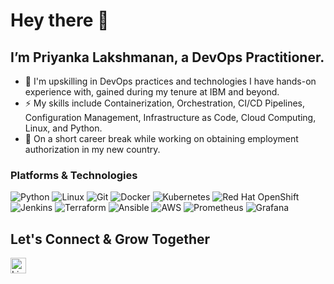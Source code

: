 # Hey there 👋
## I’m Priyanka Lakshmanan, a DevOps Practitioner.

- 🌱 I'm upskilling in DevOps practices and technologies I have hands-on experience with, gained during my tenure at IBM and beyond.  
- ⚡ My skills include Containerization, Orchestration, CI/CD Pipelines, Configuration Management, Infrastructure as Code, Cloud Computing, Linux, and Python.  
- 🔭 On a short career break while working on obtaining employment authorization in my new country.


### Platforms & Technologies

![Python](https://img.shields.io/badge/-Python-3776AB?logo=python&logoColor=white&style=for-the-badge)
![Linux](https://img.shields.io/badge/-Linux-FCC624?logo=linux&logoColor=black&style=for-the-badge)
![Git](https://img.shields.io/badge/-Git-F05032?logo=git&logoColor=white&style=for-the-badge)
![Docker](https://img.shields.io/badge/-Docker-2496ED?logo=docker&logoColor=white&style=for-the-badge)
![Kubernetes](https://img.shields.io/badge/-Kubernetes-326CE5?logo=kubernetes&logoColor=white&style=for-the-badge)
![Red Hat OpenShift](https://img.shields.io/badge/-OpenShift-E01F28?logo=openshift&logoColor=white&style=for-the-badge)
![Jenkins](https://img.shields.io/badge/-Jenkins-D24939?logo=jenkins&logoColor=white&style=for-the-badge)
![Terraform](https://img.shields.io/badge/-Terraform-7B42BC?logo=terraform&logoColor=white&style=for-the-badge)
![Ansible](https://img.shields.io/badge/-Ansible-EE0000?logo=ansible&logoColor=white&style=for-the-badge)
![AWS](https://img.shields.io/badge/-AWS-232F3E?logo=amazon-aws&logoColor=white&style=for-the-badge)
![Prometheus](https://img.shields.io/badge/-Prometheus-E6522C?logo=prometheus&logoColor=white&style=for-the-badge)
![Grafana](https://img.shields.io/badge/-Grafana-F46800?logo=grafana&logoColor=white&style=for-the-badge)

## Let's Connect & Grow Together
<a href="https://www.linkedin.com/in/priyanka-lakshmanan-082604144/" target="_blank">
  <img width="25" height="25" alt="LinkedIn" src="https://github.com/user-attachments/assets/529bab2b-d3e3-4a03-8194-30fc364d0a38" />
</a>


<!--
**priyankalakshmanan/priyankalakshmanan** is a ✨ _special_ ✨ repository because its `README.md` (this file) appears on your GitHub profile.

Here are some ideas to get you started:

- 🔭 I’m currently working on ...
- 🌱 I’m currently learning ...
- 👯 I’m looking to collaborate on ...
- 🤔 I’m looking for help with ...
- 💬 Ask me about ...
- 📫 How to reach me: ...
- 😄 Pronouns: ...
- ⚡ Fun fact: ...
-->
